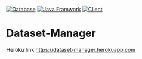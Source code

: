 [![Database](https://img.shields.io/badge/postgres-postgresql9.5.5-blue.svg)](https://www.postgresql.org/)
[![Java Framwork](https://img.shields.io/badge/java-sparkjava2.5-brightgreen.svg)](http://sparkjava.com/)
[![Client](https://img.shields.io/badge/client-angular%201.5-orange.svg)](https://angularjs.org/)

# Dataset-Manager

Heroku link https://dataset-manager.herokuapp.com

